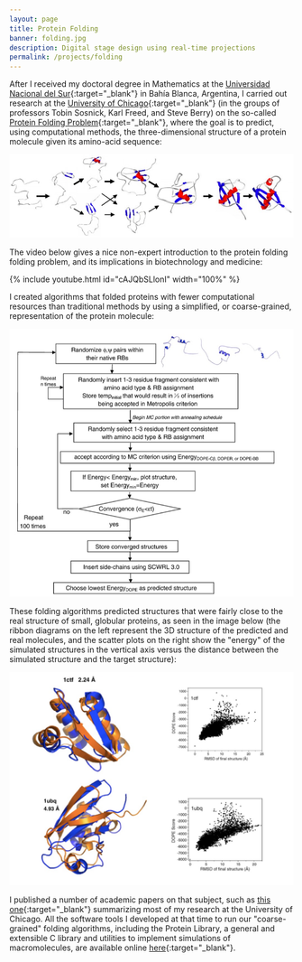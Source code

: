 ```yaml
---
layout: page
title: Protein Folding
banner: folding.jpg
description: Digital stage design using real-time projections
permalink: /projects/folding
---
```


After I received my doctoral degree in Mathematics at the [Universidad Nacional del Sur](https://uns.edu.ar/){:target="_blank"} in Bahía Blanca, Argentina, I carried out research at the [University of Chicago](https://www.uchicago.edu/){:target="_blank"} (in the groups of professors Tobin Sosnick, Karl Freed, and Steve Berry) on the so-called [Protein Folding Problem](https://en.wikipedia.org/wiki/Protein_structure_prediction){:target="_blank"}, where the goal is to predict, using computational methods, the three-dimensional structure of a protein molecule given its amino-acid sequence: 

<img width="740" src="/assets/images/protein-folding.jpg" style="background:none; border:none; box-shadow:none"/>

The video below gives a nice non-expert introduction to the protein folding folding problem, and its implications in biotechnology and medicine:

{% include youtube.html id="cAJQbSLlonI"  width="100%" %}

I created algorithms that folded proteins with fewer computational resources than traditional methods by using a simplified, or coarse-grained, representation of the protein molecule:


<img width="740" src="/assets/images/folding-algorithm.jpg" style="background:none; border:none; box-shadow:none"/>

These folding algorithms predicted structures that were fairly close to the real structure of small, globular proteins, as seen in the image below (the ribbon diagrams on the left represent the 3D structure of the predicted and real molecules, and the scatter plots on the right show the "energy" of the simulated structures in the vertical axis versus the distance between the simulated structure and the target structure):

<img width="740" src="/assets/images/folding-results.jpg" style="background:none; border:none; box-shadow:none"/>

I published a number of academic papers on that subject, such as [this one](/assets/articles/jmb2006_intrabasin_colubri.pdf){:target="_blank"} summarizing most of my research at the University of Chicago. All the software tools I developed at that time to run our "coarse-grained" folding algorithms, including the Protein Library, a general and extensible C library and utilities to implement simulations of macromolecules, are available online [here](https://protlib.uchicago.edu/){:target="_blank"}.


